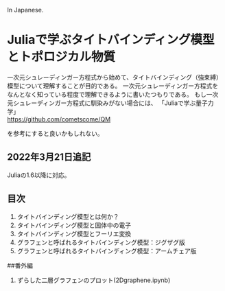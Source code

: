 
In Japanese.
# Juliaで学ぶタイトバインディング模型とトポロジカル物質
一次元シュレーディンガー方程式から始めて、タイトバインディング（強束縛）模型について理解することが目的である。
一次元シュレーディンガー方程式をなんとなく知っている程度で理解できるように書いたつもりである。
もし一次元シュレーディンガー方程式に馴染みがない場合には、 「Juliaで学ぶ量子力学」  
https://github.com/cometscome/QM   

を参考にすると良いかもしれない。

## 2022年3月21日追記
Juliaの1.6以降に対応。

## 目次
1. タイトバインディング模型とは何か？ 
2. タイトバインディング模型と固体中の電子
3. タイトバインディング模型とフーリエ変換
4. グラフェンと呼ばれるタイトバインディング模型：ジグザグ版
5. グラフェンと呼ばれるタイトバインディング模型：アームチェア版

##番外編
1. ずらした二層グラフェンのプロット(2Dgraphene.ipynb)
